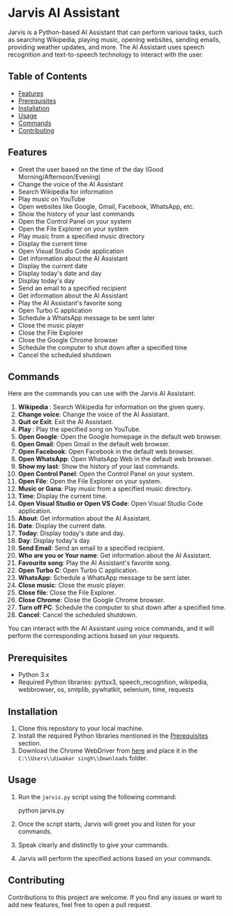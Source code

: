 # Jarvis AI Assistant

Jarvis is a Python-based AI Assistant that can perform various tasks, such as searching Wikipedia, playing music, opening websites, sending emails, providing weather updates, and more. The AI Assistant uses speech recognition and text-to-speech technology to interact with the user.

## Table of Contents

- [Features](#features)
- [Prerequisites](#prerequisites)
- [Installation](#installation)
- [Usage](#usage)
- [Commands](#commands)
- [Contributing](#contributing)


## Features

- Greet the user based on the time of the day (Good Morning/Afternoon/Evening)
- Change the voice of the AI Assistant
- Search Wikipedia for information
- Play music on YouTube
- Open websites like Google, Gmail, Facebook, WhatsApp, etc.
- Show the history of your last commands
- Open the Control Panel on your system
- Open the File Explorer on your system
- Play music from a specified music directory
- Display the current time
- Open Visual Studio Code application
- Get information about the AI Assistant
- Display the current date
- Display today's date and day
- Display today's day
- Send an email to a specified recipient
- Get information about the AI Assistant
- Play the AI Assistant's favorite song
- Open Turbo C application
- Schedule a WhatsApp message to be sent later
- Close the music player
- Close the File Explorer
- Close the Google Chrome browser
- Schedule the computer to shut down after a specified time
- Cancel the scheduled shutdown

## Commands

Here are the commands you can use with the Jarvis AI Assistant:

1. **Wikipedia <query>**: Search Wikipedia for information on the given query.
2. **Change voice**: Change the voice of the AI Assistant.
3. **Quit or Exit**: Exit the AI Assistant.
4. **Play <song>**: Play the specified song on YouTube.
5. **Open Google**: Open the Google homepage in the default web browser.
6. **Open Gmail**: Open Gmail in the default web browser.
7. **Open Facebook**: Open Facebook in the default web browser.
8. **Open WhatsApp**: Open WhatsApp Web in the default web browser.
9. **Show my last**: Show the history of your last commands.
10. **Open Control Panel**: Open the Control Panel on your system.
11. **Open File**: Open the File Explorer on your system.
12. **Music or Gana**: Play music from a specified music directory.
13. **Time**: Display the current time.
14. **Open Visual Studio or Open VS Code**: Open Visual Studio Code application.
15. **About**: Get information about the AI Assistant.
16. **Date**: Display the current date.
17. **Today**: Display today's date and day.
18. **Day**: Display today's day.
19. **Send Email**: Send an email to a specified recipient.
20. **Who are you or Your name**: Get information about the AI Assistant.
21. **Favourite song**: Play the AI Assistant's favorite song.
22. **Open Turbo C**: Open Turbo C application.
23. **WhatsApp**: Schedule a WhatsApp message to be sent later.
24. **Close music**: Close the music player.
25. **Close file**: Close the File Explorer.
26. **Close Chrome**: Close the Google Chrome browser.
27. **Turn off PC**: Schedule the computer to shut down after a specified time.
28. **Cancel**: Cancel the scheduled shutdown.

You can interact with the AI Assistant using voice commands, and it will perform the corresponding actions based on your requests.

## Prerequisites

- Python 3.x
- Required Python libraries: pyttsx3, speech_recognition, wikipedia, webbrowser, os, smtplib, pywhatkit, selenium, time, requests

## Installation

1. Clone this repository to your local machine.
2. Install the required Python libraries mentioned in the [Prerequisites](#prerequisites) section.
3. Download the Chrome WebDriver from [here](https://sites.google.com/a/chromium.org/chromedriver/downloads) and place it in the `C:\\Users\\diwakar singh\\Downloads` folder.

## Usage

1. Run the `jarvis.py` script using the following command:

    python jarvis.py



2. Once the script starts, Jarvis will greet you and listen for your commands.
3. Speak clearly and distinctly to give your commands.
4. Jarvis will perform the specified actions based on your commands.

## Contributing

Contributions to this project are welcome. If you find any issues or want to add new features, feel free to open a pull request.


